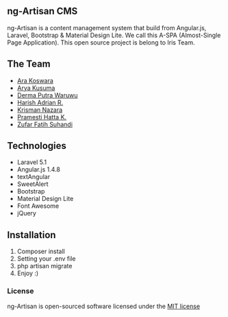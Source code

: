 ## ng-Artisan CMS

ng-Artisan is a content management system that build from Angular.js, Laravel, Bootstrap & Material Design Lite.
We call this A-SPA (Almost-Single Page Application).
This open source project is belong to Iris Team.

## The Team

- [Ara Koswara](https://www.facebook.com/arakoswaraa)
- [Arya Kusuma](https://www.facebook.com/aryakusuma77)
- [Derma Putra Waruwu](https://www.facebook.com/nlife.djpwaruwu)
- [Harish Adrian R.](https://www.facebook.com/harish.adrian)
- [Krisman Nazara](https://www.facebook.com/KrismanNazara13)
- [Pramesti Hatta K.](https://facebook.com/opam22)
- [Zufar Fatih Suhandi](https://www.facebook.com/ZufarFS)

## Technologies
* Laravel 5.1
* Angular.js 1.4.8
* textAngular
* SweetAlert
* Bootstrap
* Material Design Lite
* Font Awesome
* jQuery

## Installation

1. Composer install
2. Setting your .env file
3. php artisan migrate
4. Enjoy :)


### License

ng-Artisan is open-sourced software licensed under the [MIT license](http://opensource.org/licenses/MIT)
